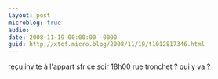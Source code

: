 ```yaml
---
layout: post
microblog: true
audio: 
date: 2008-11-19 00:00:00 -0000
guid: http://xtof.micro.blog/2008/11/19/t1012817346.html
---
```

reçu invite à l'appart sfr ce soir 18h00 rue tronchet ? qui y va ?
